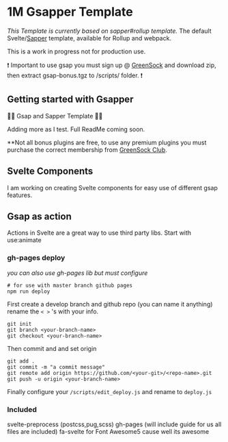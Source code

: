 # 1M Gsapper Template

_This Template is currently based on sapper#rollup template._
The default Svelte/[Sapper](https://github.com/sveltejs/sapper) template, available for Rollup and webpack.

This is a work in progress not for production use.

❗ Important to use gsap you must sign up @ [GreenSock](https://greensock.com/docs/v3/Installation) and download zip, then extract gsap-bonus.tgz to /scripts/ folder. ❗

## Getting started with Gsapper

💚💚 Gsap and Sapper Template 🧦🧦

Adding more as I test. Full ReadMe coming soon.

\*\*Not all bonus plugins are free, to use any premium plugins you must purchase the correct membership from [GreenSock Club](https://greensock.com/club/).

## Svelte Components

I am working on creating Svelte components for easy use of different gsap features.

## Gsap as action

Actions in Svelte are a great way to use third party libs. Start with use:animate

### gh-pages deploy

_you can also use gh-pages lib but must configure_

```
# for use with master branch github pages
npm run deploy
```

First create a develop branch and github repo (you can name it anything)
rename the `< >` 's with your info.

```
git init
git branch <your-branch-name>
git checkout <your-branch-name>
```

Then commit and and set origin

```
git add .
git commit -m "a commit message"
git remote add origin https://github.com/<your-git>/<repo-name>.git
git push -u origin <your-branch-name>
```

Finally configure your `/scripts/edit_deploy.js` and rename to `deploy.js`

### Included

svelte-preprocess (postcss,pug,scss)
gh-pages (will include guide for us all files are included)
fa-svelte for Font Awesome5 cause well its awesome
